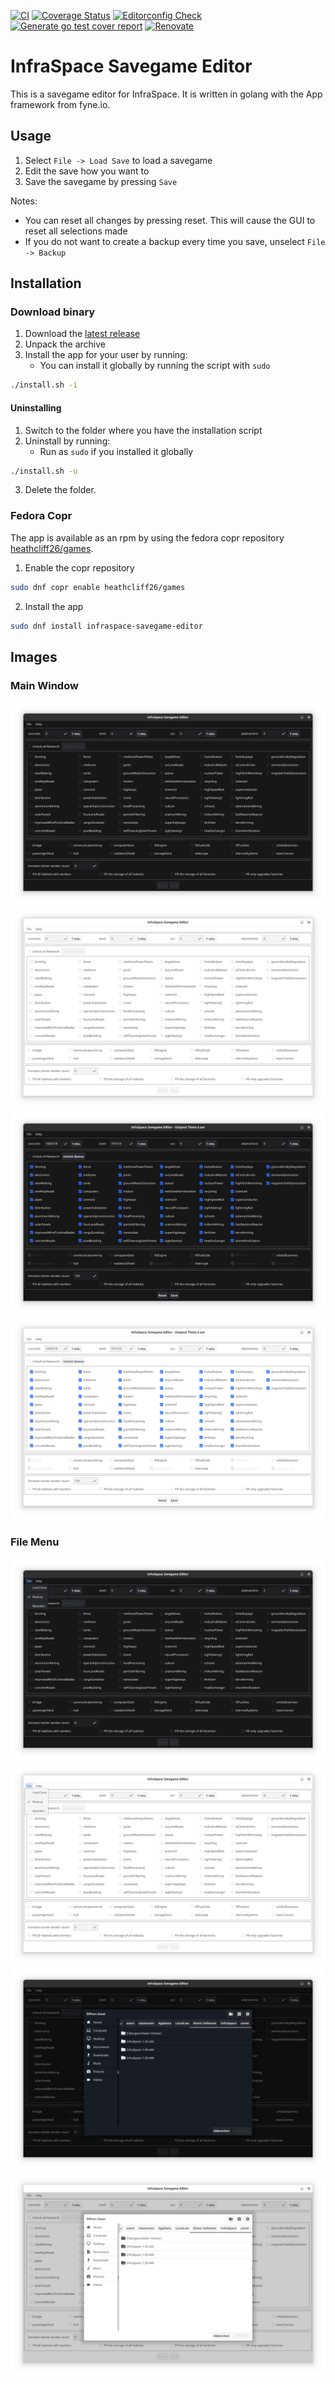 [![CI](https://github.com/heathcliff26/infraspace-savegame-editor/actions/workflows/ci.yaml/badge.svg?event=push)](https://github.com/heathcliff26/infraspace-savegame-editor/actions/workflows/ci.yaml)
[![Coverage Status](https://coveralls.io/repos/github/heathcliff26/infraspace-savegame-editor/badge.svg)](https://coveralls.io/github/heathcliff26/infraspace-savegame-editor)
[![Editorconfig Check](https://github.com/heathcliff26/infraspace-savegame-editor/actions/workflows/editorconfig-check.yaml/badge.svg?event=push)](https://github.com/heathcliff26/infraspace-savegame-editor/actions/workflows/editorconfig-check.yaml)
[![Generate go test cover report](https://github.com/heathcliff26/infraspace-savegame-editor/actions/workflows/go-testcover-report.yaml/badge.svg)](https://github.com/heathcliff26/infraspace-savegame-editor/actions/workflows/go-testcover-report.yaml)
[![Renovate](https://github.com/heathcliff26/infraspace-savegame-editor/actions/workflows/renovate.yaml/badge.svg)](https://github.com/heathcliff26/infraspace-savegame-editor/actions/workflows/renovate.yaml)

# InfraSpace Savegame Editor

This is a savegame editor for InfraSpace. It is written in golang with the App framework from fyne.io.

## Usage

1. Select `File -> Load Save` to load a savegame
2. Edit the save how you want to
3. Save the savegame by pressing `Save`

Notes:
- You can reset all changes by pressing reset. This will cause the GUI to reset all selections made
- If you do not want to create a backup every time you save, unselect `File -> Backup`

## Installation

### Download binary

1. Download the [latest release](https://github.com/heathcliff26/infraspace-savegame-editor/releases/latest)
2. Unpack the archive
3. Install the app for your user by running:
   - You can install it globally by running the script with `sudo`
```bash
./install.sh -i
```

#### Uninstalling

1. Switch to the folder where you have the installation script
2. Uninstall by running:
   - Run as `sudo` if you installed it globally
```bash
./install.sh -u
```
3. Delete the folder.


### Fedora Copr

The app is available as an rpm by using the fedora copr repository [heathcliff26/games](https://copr.fedorainfracloud.org/coprs/heathcliff26/games/).
1. Enable the copr repository
```bash
sudo dnf copr enable heathcliff26/games
```
2. Install the app
```bash
sudo dnf install infraspace-savegame-editor
```

## Images

### Main Window

![](images/dark/MainWindow.png#gh-dark-mode-only)
![](images/light/MainWindow.png#gh-light-mode-only)
![](images/dark/SaveEditing.png#gh-dark-mode-only)
![](images/light/SaveEditing.png#gh-light-mode-only)

### File Menu

![](images/dark/FileMenu.png#gh-dark-mode-only)
![](images/light/FileMenu.png#gh-light-mode-only)
![](images/dark/FileDialog.png#gh-dark-mode-only)
![](images/light/FileDialog.png#gh-light-mode-only)
